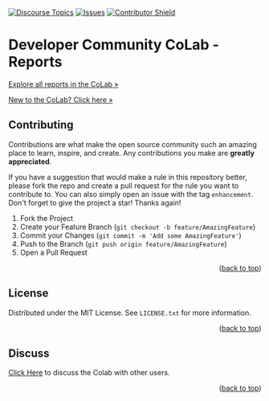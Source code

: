 <a id="readme-top"></a>

[![Discourse Topics][discourse-shield]][discourse-url]
[![Issues][issues-shield]][issues-url]
[![Contributor Shield][contributor-shield]][contributor-url]

[discourse-shield]:https://img.shields.io/discourse/topics?server=https%3A%2F%2Fdeveloper.sailpoint.com%2Fdiscuss&link=https%3A%2F%2Fdeveloper.sailpoint.com%2Fdiscuss%2Fc%2Fcolab%2Fcolab-reports%2F71
[discourse-url]:https://developer.sailpoint.com/discuss/r/reports/colab-reports/71
[issues-shield]:https://img.shields.io/github/issues/sailpoint-oss/colab-reports?label=Issues
[issues-url]:https://github.com/sailpoint-oss/colab-reports/issues
[contributor-shield]:https://img.shields.io/github/contributors/sailpoint-oss/colab-reports?label=Contributors
[contributor-url]:https://github.com/sailpoint-oss/colab-reports/graphs/contributors

# Developer Community CoLab - Reports
[Explore all reports in the CoLab »](https://developer.sailpoint.com/discuss/c/colab/colab-reports/71)

[New to the CoLab? Click here »](https://developer.sailpoint.com/discuss/t/about-the-sailpoint-developer-community-colab/11230)

<!-- CONTRIBUTING -->
## Contributing

Contributions are what make the open source community such an amazing place to learn, inspire, and create. Any contributions you make are **greatly appreciated**.

If you have a suggestion that would make a rule in this repository better, please fork the repo and create a pull request for the rule you want to contribute to. You can also simply open an issue with the tag `enhancement`.
Don't forget to give the project a star! Thanks again!

1. Fork the Project
2. Create your Feature Branch (`git checkout -b feature/AmazingFeature`)
3. Commit your Changes (`git commit -m 'Add some AmazingFeature'`)
4. Push to the Branch (`git push origin feature/AmazingFeature`)
5. Open a Pull Request

<p align="right">(<a href="#readme-top">back to top</a>)</p>

<!-- LICENSE -->
## License

Distributed under the MIT License. See `LICENSE.txt` for more information.

<p align="right">(<a href="#readme-top">back to top</a>)</p>

<!-- CONTACT -->
## Discuss
[Click Here](https://developer.sailpoint.com/discuss/new-topic?title=Your%20CoLab%20question%20title&body=Your%20CoLab%20question%20body%20here&category_id=2&tags=colab) to discuss the Colab with other users.

<p align="right">(<a href="#readme-top">back to top</a>)</p>
